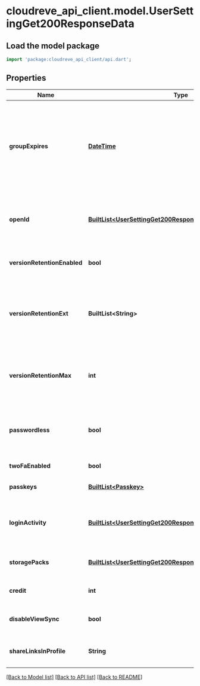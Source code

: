 # cloudreve_api_client.model.UserSettingGet200ResponseData

## Load the model package
```dart
import 'package:cloudreve_api_client/api.dart';
```

## Properties
Name | Type | Description | Notes
------------ | ------------- | ------------- | -------------
**groupExpires** | [**DateTime**](DateTime.md) | Datetime when the cuurent membership expired. Empty value means no active membership. Only presented in Pro edition. | [optional] 
**openId** | [**BuiltList&lt;UserSettingGet200ResponseDataOpenIdInner&gt;**](UserSettingGet200ResponseDataOpenIdInner.md) | List of linked external identity providers. Only presented in Pro edition. | [optional] 
**versionRetentionEnabled** | **bool** | Whether file version retention is enabled. | 
**versionRetentionExt** | **BuiltList&lt;String&gt;** | List of file extensions enabling file version retention. For null or empty list, all extensions are enabled. | [optional] 
**versionRetentionMax** | **int** | Max preserved version. For `0` or null, all version will be preserved. | [optional] 
**passwordless** | **bool** | Whether this account is passwordless (sign in via 3rd party identity provider). | 
**twoFaEnabled** | **bool** | Whether 2FA is enabled. | 
**passkeys** | [**BuiltList&lt;Passkey&gt;**](Passkey.md) | List of registered passkeys. | [optional] 
**loginActivity** | [**BuiltList&lt;UserSettingGet200ResponseDataLoginActivityInner&gt;**](UserSettingGet200ResponseDataLoginActivityInner.md) | List of recent login activities. Only presented in Pro edition. | [optional] 
**storagePacks** | [**BuiltList&lt;UserSettingGet200ResponseDataStoragePacksInner&gt;**](UserSettingGet200ResponseDataStoragePacksInner.md) | List of available extra storage packs | 
**credit** | **int** | Available points balance. | 
**disableViewSync** | **bool** | Whether explorer view setting sync is disabled. | 
**shareLinksInProfile** | **String** | What type of share link is visable in user's profile. | [optional] 

[[Back to Model list]](../README.md#documentation-for-models) [[Back to API list]](../README.md#documentation-for-api-endpoints) [[Back to README]](../README.md)



